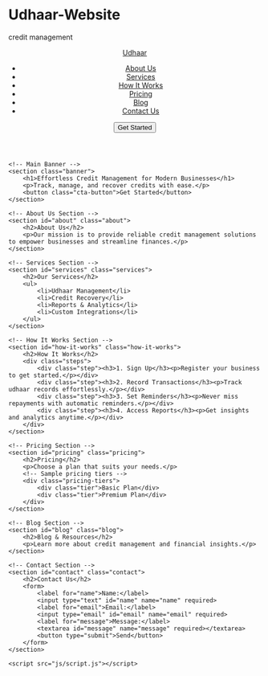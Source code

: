 # Udhaar-Website
credit management 
<!DOCTYPE html>
<html lang="en">
<head>
    <meta charset="UTF-8">
    <meta name="viewport" content="width=device-width, initial-scale=1.0">
    <title>Udhaar Management Company</title>
    <link rel="stylesheet" href="css/styles.css">
</head>
<body>
    <!-- Header and Navigation -->
    <header>
        <nav>
            <a href="#" class="logo">Udhaar</a>
            <ul>
                <li><a href="#about">About Us</a></li>
                <li><a href="#services">Services</a></li>
                <li><a href="#how-it-works">How It Works</a></li>
                <li><a href="#pricing">Pricing</a></li>
                <li><a href="#blog">Blog</a></li>
                <li><a href="#contact">Contact Us</a></li>
            </ul>
            <button class="cta-button">Get Started</button>
        </nav>
    </header>

    <!-- Main Banner -->
    <section class="banner">
        <h1>Effortless Credit Management for Modern Businesses</h1>
        <p>Track, manage, and recover credits with ease.</p>
        <button class="cta-button">Get Started</button>
    </section>

    <!-- About Us Section -->
    <section id="about" class="about">
        <h2>About Us</h2>
        <p>Our mission is to provide reliable credit management solutions to empower businesses and streamline finances.</p>
    </section>

    <!-- Services Section -->
    <section id="services" class="services">
        <h2>Our Services</h2>
        <ul>
            <li>Udhaar Management</li>
            <li>Credit Recovery</li>
            <li>Reports & Analytics</li>
            <li>Custom Integrations</li>
        </ul>
    </section>

    <!-- How It Works Section -->
    <section id="how-it-works" class="how-it-works">
        <h2>How It Works</h2>
        <div class="steps">
            <div class="step"><h3>1. Sign Up</h3><p>Register your business to get started.</p></div>
            <div class="step"><h3>2. Record Transactions</h3><p>Track udhaar records effortlessly.</p></div>
            <div class="step"><h3>3. Set Reminders</h3><p>Never miss repayments with automatic reminders.</p></div>
            <div class="step"><h3>4. Access Reports</h3><p>Get insights and analytics anytime.</p></div>
        </div>
    </section>

    <!-- Pricing Section -->
    <section id="pricing" class="pricing">
        <h2>Pricing</h2>
        <p>Choose a plan that suits your needs.</p>
        <!-- Sample pricing tiers -->
        <div class="pricing-tiers">
            <div class="tier">Basic Plan</div>
            <div class="tier">Premium Plan</div>
        </div>
    </section>

    <!-- Blog Section -->
    <section id="blog" class="blog">
        <h2>Blog & Resources</h2>
        <p>Learn more about credit management and financial insights.</p>
    </section>

    <!-- Contact Section -->
    <section id="contact" class="contact">
        <h2>Contact Us</h2>
        <form>
            <label for="name">Name:</label>
            <input type="text" id="name" name="name" required>
            <label for="email">Email:</label>
            <input type="email" id="email" name="email" required>
            <label for="message">Message:</label>
            <textarea id="message" name="message" required></textarea>
            <button type="submit">Send</button>
        </form>
    </section>

    <script src="js/script.js"></script>
</body>
</html>
